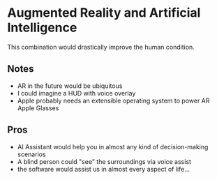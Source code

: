 # Augmented Reality and Artificial Intelligence
This combination would drastically improve the human condition.

## Notes
- AR in the future would be ubiquitous
- I could imagine a HUD with voice overlay 
- Apple probably needs an extensible operating system to power AR Apple Glasses

## Pros
- AI Assistant would help you in almost any kind of decision-making scenarios
- A blind person could "see" the surroundings via voice assist
- the software would assist us in almost every aspect of life...

